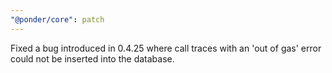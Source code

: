 ```yaml
---
"@ponder/core": patch
---
```


Fixed a bug introduced in 0.4.25 where call traces with an 'out of gas' error could not be inserted into the database.
